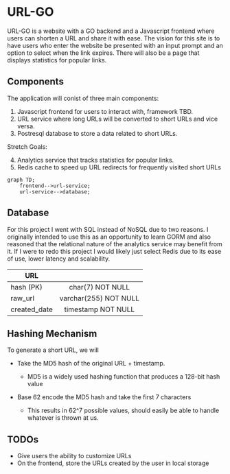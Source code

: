 # URL-GO

URL-GO is a website with a GO backend and a Javascript frontend where users can shorten a URL and share it with ease. The vision for this site is to
have users who enter the website be presented with an input prompt and an option to select when the link expires. There will also be a page that displays statistics for popular links.

## Components

The application will conist of three main components:

1. Javascript frontend for users to interact with, framework TBD.
2. URL service where long URLs will be converted to short URLs and vice versa.
3. Postresql database to store a data related to short URLs.

Stretch Goals:

4. Analytics service that tracks statistics for popular links.
5. Redis cache to speed up URL redirects for frequently visited short URLs

```mermaid
graph TD;
    frontend-->url-service;
    url-service-->database;
```

## Database

For this project I went with SQL instead of NoSQL due to two reasons. I originally intended to use this as an opportunity to learn GORM and also reasoned that the relational nature of the analytics service may benefit from it. If I were to redo this project I would likely just select Redis due to its ease of use, lower latency and scalability.

| URL          |                       |
| ------------ | :-------------------: |
| hash (PK)    |   char(7) NOT NULL    |
| raw_url      | varchar(255) NOT NULL |
| created_date |  timestamp NOT NULL   |

## Hashing Mechanism

To generate a short URL, we will

- Take the MD5 hash of the original URL + timestamp.

  - MD5 is a widely used hashing function that produces a 128-bit hash value

- Base 62 encode the MD5 hash and take the first 7 characters
  - This results in 62^7 possible values, should easily be able to handle whatever is thrown at us.

## TODOs

- Give users the ability to customize URLs
- On the frontend, store the URLs created by the user in local storage
